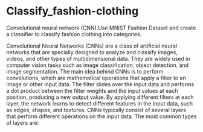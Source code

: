 # Classify_fashion-clothing
Convolutional neural network (CNN).Use MNIST Fashion Dataset and create a classifier to classify fashion clothing into categories.

Convolutional Neural Networks (CNNs) are a class of artificial neural networks that are specially designed to analyze and classify images, videos, and other types of multidimensional data. They are widely used in computer vision tasks such as image classification, object detection, and image segmentation. The main idea behind CNNs is to perform convolutions, which are mathematical operations that apply a filter to an image or other input data. The filter slides over the input data and performs a dot product between the filter weights and the input values at each position, producing a new output value. By applying different filters at each layer, the network learns to detect different features in the input data, such as edges, shapes, and textures. CNNs typically consist of several layers that perform different operations on the input data. The most common types of layers are:
